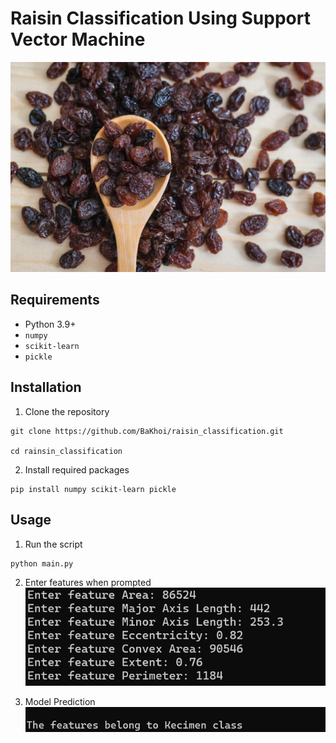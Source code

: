 # Raisin Classification Using Support Vector Machine

![](2024-07-02-12-06-42.png)

## Requirements
- Python 3.9+
- `numpy`
- `scikit-learn`
- `pickle`

## Installation
1. Clone the repository
```
git clone https://github.com/BaKhoi/raisin_classification.git

cd rainsin_classification

```

2. Install required packages
```
pip install numpy scikit-learn pickle
```

## Usage
1. Run the script
```
python main.py
```

2. Enter features when prompted
![](images/2024-07-02-11-59-37.png)

3. Model Prediction
![](images/2024-07-02-12-00-04.png)





